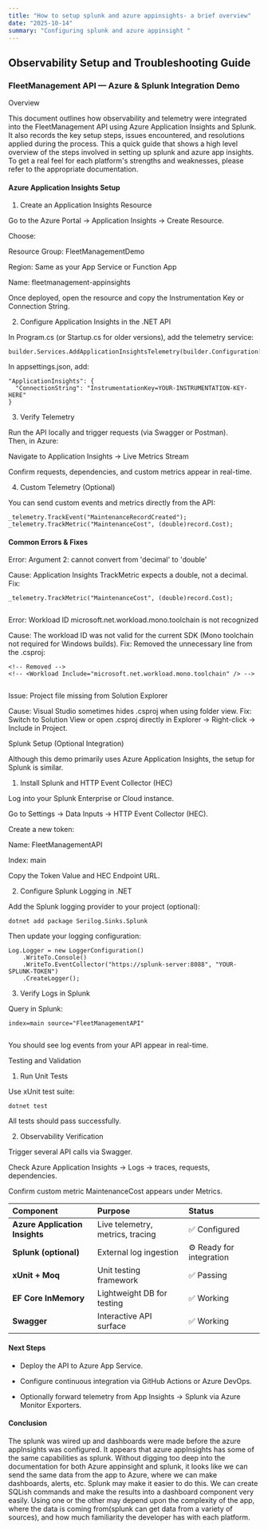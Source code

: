 ```yaml
---
title: "How to setup splunk and azure appinsights- a brief overview"
date: "2025-10-14"
summary: "Configuring splunk and azure appinsight "
---
```


## Observability Setup and Troubleshooting Guide

### FleetManagement API — Azure & Splunk Integration Demo

Overview

This document outlines how observability and telemetry were integrated into the FleetManagement API using Azure Application Insights and Splunk.
It also records the key setup steps, issues encountered, and resolutions applied during the process. This a quick guide that shows a high level overview of the steps involved in setting up splunk and azure app insights. To get a real feel for each platform's strengths and weaknesses, please refer to the appropriate documentation.

#### Azure Application Insights Setup

1. Create an Application Insights Resource

Go to the Azure Portal → Application Insights → Create Resource.

Choose:

Resource Group: FleetManagementDemo

Region: Same as your App Service or Function App

Name: fleetmanagement-appinsights

Once deployed, open the resource and copy the Instrumentation Key or Connection String.

2. Configure Application Insights in the .NET API

In Program.cs (or Startup.cs for older versions), add the telemetry service:

```
builder.Services.AddApplicationInsightsTelemetry(builder.Configuration["ApplicationInsights:ConnectionString"]);
```

In appsettings.json, add:

```
"ApplicationInsights": {
  "ConnectionString": "InstrumentationKey=YOUR-INSTRUMENTATION-KEY-HERE"
}
```

3. Verify Telemetry

Run the API locally and trigger requests (via Swagger or Postman).  
Then, in Azure:

Navigate to Application Insights → Live Metrics Stream

Confirm requests, dependencies, and custom metrics appear in real-time.

4. Custom Telemetry (Optional)

You can send custom events and metrics directly from the API:

```
_telemetry.TrackEvent("MaintenanceRecordCreated");
_telemetry.TrackMetric("MaintenanceCost", (double)record.Cost);

```

#### Common Errors & Fixes

Error: Argument 2: cannot convert from 'decimal' to 'double'

Cause: Application Insights TrackMetric expects a double, not a decimal.
Fix:

```
_telemetry.TrackMetric("MaintenanceCost", (double)record.Cost);


```

Error: Workload ID microsoft.net.workload.mono.toolchain is not recognized

Cause: The workload ID was not valid for the current SDK (Mono toolchain not required for Windows builds).
Fix: Removed the unnecessary line from the .csproj:

```
<!-- Removed -->
<!-- <Workload Include="microsoft.net.workload.mono.toolchain" /> -->


```

Issue: Project file missing from Solution Explorer

Cause: Visual Studio sometimes hides .csproj when using folder view.
Fix: Switch to Solution View or open .csproj directly in Explorer → Right-click → Include in Project.

Splunk Setup (Optional Integration)

Although this demo primarily uses Azure Application Insights, the setup for Splunk is similar.

1. Install Splunk and HTTP Event Collector (HEC)

Log into your Splunk Enterprise or Cloud instance.

Go to Settings → Data Inputs → HTTP Event Collector (HEC).

Create a new token:

Name: FleetManagementAPI

Index: main

Copy the Token Value and HEC Endpoint URL.

2. Configure Splunk Logging in .NET

Add the Splunk logging provider to your project (optional):

```
dotnet add package Serilog.Sinks.Splunk

```

Then update your logging configuration:

```
Log.Logger = new LoggerConfiguration()
    .WriteTo.Console()
    .WriteTo.EventCollector("https://splunk-server:8088", "YOUR-SPLUNK-TOKEN")
    .CreateLogger();

```

3. Verify Logs in Splunk

Query in Splunk:

```
index=main source="FleetManagementAPI"


```

You should see log events from your API appear in real-time.

Testing and Validation

1. Run Unit Tests

Use xUnit test suite:

```
dotnet test
```

All tests should pass successfully.

2. Observability Verification

Trigger several API calls via Swagger.

Check Azure Application Insights → Logs → traces, requests, dependencies.

Confirm custom metric MaintenanceCost appears under Metrics.

| Component                      | Purpose                          | Status                   |
| :----------------------------- | :------------------------------- | :----------------------- |
| **Azure Application Insights** | Live telemetry, metrics, tracing | ✅ Configured            |
| **Splunk (optional)**          | External log ingestion           | ⚙️ Ready for integration |
| **xUnit + Moq**                | Unit testing framework           | ✅ Passing               |
| **EF Core InMemory**           | Lightweight DB for testing       | ✅ Working               |
| **Swagger**                    | Interactive API surface          | ✅ Working               |

#### Next Steps

- Deploy the API to Azure App Service.

- Configure continuous integration via GitHub Actions or Azure DevOps.

- Optionally forward telemetry from App Insights → Splunk via Azure Monitor Exporters.

#### Conclusion

The splunk was wired up and dashboards were made before the azure appInsights was configured. It appears that azure appInsights has some of the same capabilities as splunk. Without digging too deep into the documentation for both Azure appinsight and splunk, it looks like we can send the same data from the app to Azure, where we can make dashboards, alerts, etc. Splunk may make it easier to do this. We can create SQLish commands and make the results into a dashboard component very easily. Using one or the other may depend upon the complexity of the app, where the data is coming from(splunk can get data from a variety of sources), and how much familiarity the developer has with each platform.
